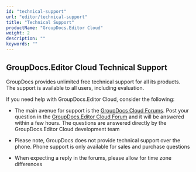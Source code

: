 ```yaml
---
id: "technical-support"
url: "editor/technical-support"
title: "Technical Support"
productName: "GroupDocs.Editor Cloud"
weight: 2
description: ""
keywords: ""
---
```


## GroupDocs.Editor Cloud Technical Support ##

GroupDocs provides unlimited free technical support for all its products. The support is available to all users, including evaluation.

If you need help with GroupDocs.Editor Cloud, consider the following:

* The main avenue for support is the [GroupDocs Cloud Forums](http://forum.groupdocs.cloud/). Post your question in the [GroupDocs.Editor Cloud Forum](https://forum.groupdocs.cloud/c/editor) and it will be answered within a few hours. The questions are answered directly by the GroupDocs.Editor Cloud development team

* Please note, GroupDocs does not provide technical support over the phone. Phone support is only available for sales and purchase questions

* When expecting a reply in the forums, please allow for time zone differences